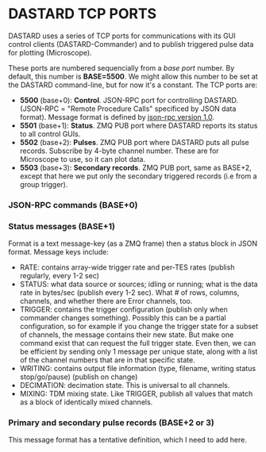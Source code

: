 # DASTARD TCP PORTS

DASTARD uses a series of TCP ports for communications with its GUI control 
clients (DASTARD-Commander) and to publish triggered pulse data for plotting
(Microscope).

These ports are numbered sequencially from a *base port* number. By default,
this number is **BASE=5500**. We might allow this number to be set at the
DASTARD command-line, but for now it's a constant.  The TCP ports are:

* **5500** (base+0): **Control**. JSON-RPC port for controlling DASTARD.  (JSON-RPC = "Remote Procedure Calls" specificed by JSON data format). Message format is defined by [json-rpc version 1.0](http://www.jsonrpc.org/specification_v1).
* **5501** (base+1): **Status**. ZMQ PUB port where DASTARD reports its status to all control GUIs. 
* **5502** (base+2): **Pulses**. ZMQ PUB port where DASTARD puts all pulse records. Subscribe by 4-byte channel number. These are for Microscope to use, so it can plot data.
* **5503** (base+3): **Secondary records**. ZMQ PUB port, same as BASE+2, except that here we put only the secondary triggered records (i.e from a group trigger).

### JSON-RPC commands (BASE+0)

### Status messages (BASE+1)
Format is a text message-key (as a ZMQ frame) then a status block in JSON format. Message keys include:

* RATE: contains array-wide trigger rate and per-TES rates (publish regularly, every 1-2 sec)
* STATUS: what data source or sources; idling or running; what is the data rate in bytes/sec (publish every 1-2 sec). What # of rows, columns, channels, and whether there are Error channels, too.
* TRIGGER: contains the trigger configuration (publish only when commander changes something). Possibly this can be a partial configuration, so for example if you change the trigger state for a subset of channels, the message contains their new state. But make one command exist that can request the full trigger state. Even then, we can be efficient by sending only 1 message per unique state, along with a list of the channel numbers that are in that specific state.
* WRITING: contains output file information (type, filename, writing status stop/go/pause) (publish on change)
* DECIMATION: decimation state. This is universal to all channels.
* MIXING: TDM mixing state. Like TRIGGER, publish all values that match as a block of identically mixed channels.

### Primary and secondary pulse records (BASE+2 or 3)

This message format has a tentative definition, which I need to add here.
